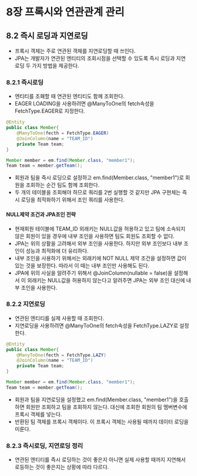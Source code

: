 # 8장 프록시와 연관관계 관리 
## 8.2 즉시 로딩과 지연로딩
- 프록시 객체는 주로 연관된 객체를 지연로딩할 때 쓰인다. 
- JPA는 개발자가 연관된 엔티티의 조회시점을 선택할 수 있도록 즉시 로딩과 지연 로딩 두 가지 방법을 제공한다. 

### 8.2.1 즉시로딩 
- 엔티티를 조홰할 때 연관된 엔티티도 함께 조회한다. 
- EAGER LOADING을 사용하려면 @ManyToOne의 fetch속성을 FetchType.EAGER로 지정한다. 
```java
@Entity
public class Member{
    @ManyToOne(fecth = FetchType.EAGER)
    @JoinColumn(name = "TEAM_ID")
    private Team team;     
}

Member member = em.find(Member.class, "member1");
Team team = member.getTeam();
```

- 회원과 팀을 즉시 로딩으로 설정하고 em.find(Member.class, "member1")로 회원을 조회하는 순간 팀도 함께 조회한다. 
- 두 개의 테이블을 조회해야 하므로 쿼리를 2번 실행할 것 같지만 JPA 구현체는 즉시 로딩을 최적화하기 위해서 조인 쿼리를 사용한다. 

#### NULL제약 조건과 JPA조인 전략 
- 현재회원 테이블에 TEAM_ID 외래키는 NULL값을 허용하고 있고 팀에 소속되지 않은 회원이 있을 경우에 내부 조인을 사용하면 팀도 회원도 조회할 수 없다. 
- JPA는 위의 상활을 고려해서 외부 조인을 사용한다. 하지만 외부 조인보다 내부 조인이 성능과 최적화에 더 유리하다. 
- 내부 조인을 사용하기 위해서는 외래키에 NOT NULL 제약 조건을 설정하면 값이 있는 것을 보장한다. 따라서 이 때는 내부 조인만 사용해도 된다. 
- JPA에 위의 사실을 알려주기 위해서 @JoinColumn(nullable = false)을 설정해서 이 외래키는 NULL값을 허용하지 않는다고 알려주면 JPA는 외부 조인 대신에 내부 조인을 사용한다. 


### 8.2.2 지연로딩 
- 연관된 엔티티를 실제 사용할 때 조회한다. 
- 지연로딩을 사용하려면 @ManyToOne의 fetch속성을 FetchType.LAZY로 설정한다. 
```java
@Entity
public class Member{
    @ManyToOne(fecth = FetchType.LAZY)
    @JoinColumn(name = "TEAM_ID")
    private Team team;     
}

Member member = em.find(Member.class, "member1");
Team team = member.getTeam();
```
- 회원과 팀을 지연로딩을 설정했고 em.find(Member.class, "member1")을 호출하면 회원만 조회하고 팀을 조회하지 않는다. 대신에 조회한 회원의 팀 멤버변수에 프록시 객체를 넣는다. 
- 반환된 팀 객체를 프록시 객체이다. 이 프록시 객체는 사용될 때까지 데이터 로딩을 미룬다. 


###  8.2.3 즉시로딩, 지연로딩 정리 
- 연관된 엔티티를 즉시 로딩하는 것이 좋은지 아니면 실제 사용할 때까지 지연해서 로등하는 것이 좋은지는 상황에 따라 다르다. 